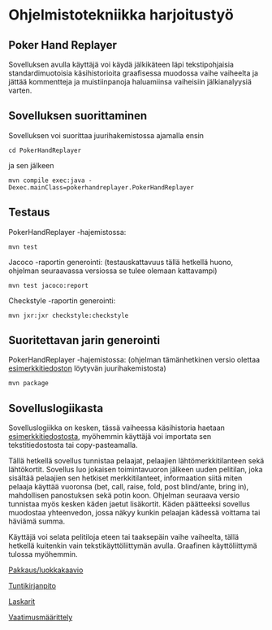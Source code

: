 # Ohjelmistotekniikka harjoitustyö

## Poker Hand Replayer

Sovelluksen avulla käyttäjä voi käydä jälkikäteen läpi tekstipohjaisia standardimuotoisia käsihistorioita graafisessa muodossa vaihe vaiheelta ja jättää kommentteja ja muistiinpanoja haluamiinsa vaiheisiin jälkianalyysiä varten.

## Sovelluksen suorittaminen

Sovelluksen voi suorittaa juurihakemistossa ajamalla ensin
```
cd PokerHandReplayer
```
ja sen jälkeen

```
mvn compile exec:java -Dexec.mainClass=pokerhandreplayer.PokerHandReplayer
```
## Testaus

PokerHandReplayer -hajemistossa:
```
mvn test
```

Jacoco -raportin generointi: (testauskattavuus tällä hetkellä huono, ohjelman seuraavassa versiossa se tulee olemaan kattavampi)
```
mvn test jacoco:report
```

Checkstyle -raportin generointi:
```
mvn jxr:jxr checkstyle:checkstyle
```
## Suoritettavan jarin generointi

PokerHandReplayer -hajemistossa: (ohjelman tämänhetkinen versio olettaa [esimerkkitiedoston](https://github.com/gitblast/ot-harjoitustyo/blob/master/PokerHandReplayer/handhistory.txt) löytyvän juurihakemistosta)
```
mvn package
```
## Sovelluslogiikasta

Sovelluslogiikka on kesken, tässä vaiheessa käsihistoria haetaan [esimerkkitiedostosta](https://github.com/gitblast/ot-harjoitustyo/blob/master/PokerHandReplayer/handhistory.txt), myöhemmin käyttäjä voi importata sen tekstitiedostosta tai copy-pasteamalla.

Tällä hetkellä sovellus tunnistaa pelaajat, pelaajien lähtömerkkitilanteen sekä lähtökortit. Sovellus luo jokaisen toimintavuoron jälkeen uuden pelitilan, joka sisältää pelaajien sen hetkiset merkkitilanteet, informaation siitä miten pelaaja käyttää vuoronsa (bet, call, raise, fold, post blind/ante, bring in), mahdollisen panostuksen sekä potin koon. Ohjelman seuraava versio tunnistaa myös kesken käden jaetut lisäkortit. Käden päätteeksi sovellus muodostaa yhteenvedon, jossa näkyy kunkin pelaajan kädessä voittama tai häviämä summa.

Käyttäjä voi selata pelitiloja eteen tai taaksepäin vaihe vaiheelta, tällä hetkellä kuitenkin vain tekstikäyttöliittymän avulla. Graafinen käyttöliittymä tulossa myöhemmin.

[Pakkaus/luokkakaavio](https://github.com/gitblast/ot-harjoitustyo/blob/master/dokumentointi/arkkitehtuuri.md)

[Tuntikirjanpito](https://github.com/gitblast/ot-harjoitustyo/blob/master/dokumentointi/tuntikirjanpito.md)

[Laskarit](https://github.com/gitblast/ot-harjoitustyo/tree/master/laskarit)

[Vaatimusmäärittely](https://github.com/gitblast/ot-harjoitustyo/blob/master/dokumentointi/vaatimusmaarittely.md)
